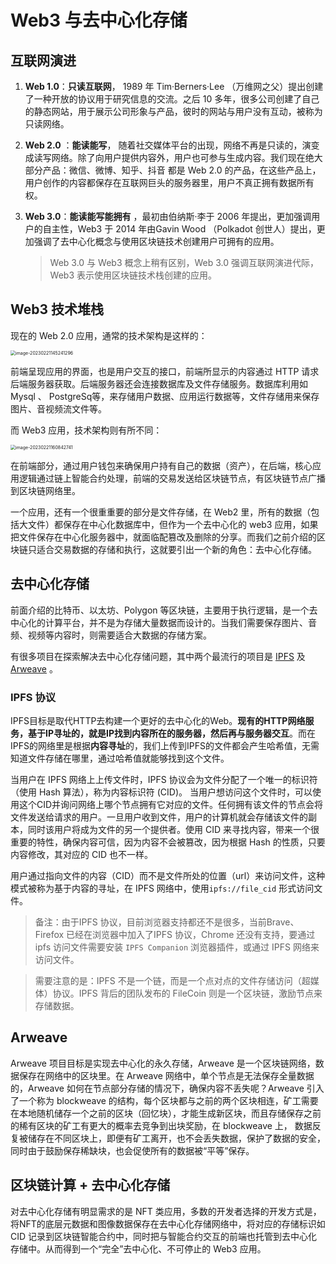 # Web3 与去中心化存储



## 互联网演进

1. **Web 1.0**：**只读互联网**， 1989 年 Tim·Berners·Lee （万维网之父）提出创建了一种开放的协议用于研究信息的交流。之后 10 多年，很多公司创建了自己的静态网站，用于展示公司形象与产品，彼时的网站与用户没有互动，被称为只读网络。

2. **Web 2.0** ：**能读能写**， 随着社交媒体平台的出现，网络不再是只读的，演变成读写网络。除了向用户提供内容外，用户也可参与生成内容。我们现在绝大部分产品：微信、微博、知乎、抖音 都是 Web 2.0 的产品，在这些产品上，用户创作的内容都保存在互联网巨头的服务器里，用户不真正拥有数据所有权。

3. **Web 3.0**：**能读能写能拥有** ，最初由伯纳斯·李于 2006 年提出，更加强调用户的自主性，Web3  于 2014 年由Gavin Wood （Polkadot 创世人）提出，更加强调了去中心化概念与使用区块链技术创建用户可拥有的应用。 

   >  Web 3.0 与 Web3 概念上稍有区别，Web 3.0 强调互联网演进代际，Web3 表示使用区块链技术栈创建的应用。

   

   

## Web3 技术堆栈

现在的 Web 2.0 应用，通常的技术架构是这样的：

<img src="/Users/emmett/BCProject/decert/blockchain-basic/docs/image-20230221145241296.png" alt="image-20230221145241296" style="zoom:50%;" />





前端呈现应用的界面，也是用户交互的接口，前端所显示的内容通过 HTTP 请求后端服务器获取。后端服务器还会连接数据库及文件存储服务。数据库利用如 Mysql 、 PostgreSq等，来存储用户数据、应用运行数据等，文件存储用来保存图片、音视频流文件等。



而 Web3 应用，技术架构则有所不同：



<img src="https://img.learnblockchain.cn/pics/20230221160849.png" alt="image-20230221160842741" style="zoom:50%;" />





在前端部分，通过用户钱包来确保用户持有自己的数据（资产），在后端，核心应用逻辑通过链上智能合约处理，前端的交易发送给区块链节点，有区块链节点广播到区块链网络里。



一个应用，还有一个很重重要的部分是文件存储，在 Web2 里，所有的数据（包括大文件）都保存在中心化数据库中，但作为一个去中心化的 web3 应用，如果把文件保存在中心化服务器中，就面临配篡改及删除的分享。而我们之前介绍的区块链只适合交易数据的存储和执行，这就要引出一个新的角色：去中心化存储。



## 去中心化存储

前面介绍的比特币、以太坊、Polygon 等区块链，主要用于执行逻辑，是一个去中心化的计算平台，并不是为存储大量数据而设计的。当我们需要保存图片、音频、视频等内容时，则需要适合大数据的存储方案。



有很多项目在探索解决去中心化存储问题，其中两个最流行的项目是 [IPFS](https://ipfs.io/) 及 [Arweave](https://www.arweave.org/) 。



###  IPFS 协议

IPFS目标是取代HTTP去构建一个更好的去中心化的Web。**现有的HTTP网络服务，基于IP寻址的，就是IP找到内容所在的服务器，然后再与服务器交互**。而在IPFS的网络里是根据**内容寻址**的，我们上传到IPFS的文件都会产生哈希值，无需知道文件存储在哪里，通过哈希值就能够找到这个文件。



当用户在 IPFS 网络上上传文件时，IPFS 协议会为文件分配了一个唯一的标识符（使用 Hash 算法），称为内容标识符 (CID)。 当用户想访问这个文件时，可以使用这个CID并询问网络上哪个节点拥有它对应的文件。任何拥有该文件的节点会将文件发送给请求的用户。一旦用户收到文件，用户的计算机就会存储该文件的副本，同时该用户将成为文件的另一个提供者。使用 CID 来寻找内容，带来一个很重要的特性，确保内容可信，因为内容不会被篡改，因为根据 Hash 的性质，只要内容修改，其对应的 CID 也不一样。



用户通过指向文件的内容（CID）而不是文件所处的位置（url）来访问文件，这种模式被称为基于内容的寻址，在 IPFS 网络中，使用`ipfs://file_cid` 形式访问文件。

> 备注：由于IPFS 协议，目前浏览器支持都还不是很多，当前Brave、Firefox 已经在浏览器中加入了IPFS 协议，Chrome 还没有支持，要通过 ipfs 访问文件需要安装 `IPFS Companion` 浏览器插件，或通过 IPFS 网络来访问文件。



> 需要注意的是：IPFS 不是一个链，而是一个点对点的文件存储访问（超媒体）协议。IPFS 背后的团队发布的 FileCoin 则是一个区块链，激励节点来存储数据。



## Arweave

Arweave 项目目标是实现去中心化的永久存储，Arweave 是一个区块链网络，数据保存在网络中的区块里。在 Arweave 网络中，单个节点是无法保存全量数据的，Arweave 如何在节点部分存储的情况下，确保内容不丢失呢？Arweave 引入了一个称为 blockweave 的结构，每个区块都与之前的两个区块相连，矿工需要在本地随机储存一个之前的区块（回忆块），才能生成新区块，而且存储保存之前的稀有区块的矿工有更大的概率去竞争到出块奖励，在 blockweave 上， 数据反复被储存在不同区块上，即便有矿工离开，也不会丢失数据，保护了数据的安全，同时由于鼓励保存稀缺块，也会促使所有的数据被“平等”保存。



## 区块链计算 + 去中心化存储

对去中心化存储有明显需求的是 NFT 类应用，多数的开发者选择的开发方式是，将NFT的底层元数据和图像数据保存在去中心化存储网络中，将对应的存储标识如CID 记录到区块链智能合约中，同时把与智能合约交互的前端也托管到去中心化存储中。从而得到一个“完全”去中心化、不可停止的 Web3 应用。





